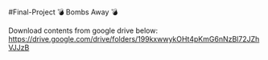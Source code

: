 #Final-Project 
💣 Bombs Away 💣

Download contents from google drive below:
https://drive.google.com/drive/folders/199kxwwykOHt4pKmG6nNzBl72JZhVJJzB


